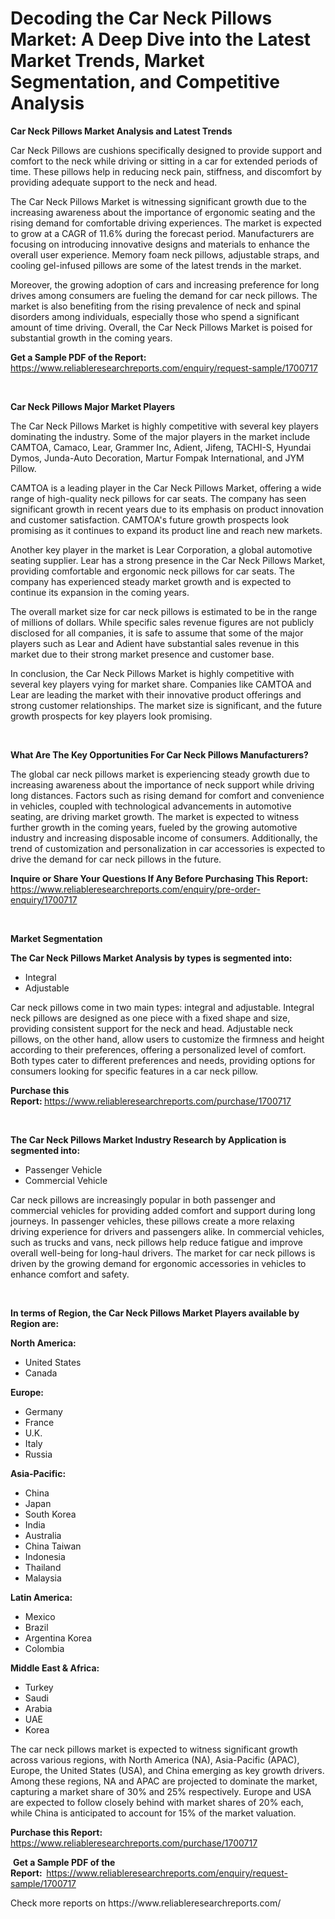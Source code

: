 <p><h1>Decoding the Car Neck Pillows Market: A Deep Dive into the Latest Market Trends, Market Segmentation, and Competitive Analysis</h1></p><p><strong>Car Neck Pillows Market Analysis and Latest Trends</strong></p>
<p><p>Car Neck Pillows are cushions specifically designed to provide support and comfort to the neck while driving or sitting in a car for extended periods of time. These pillows help in reducing neck pain, stiffness, and discomfort by providing adequate support to the neck and head.</p><p>The Car Neck Pillows Market is witnessing significant growth due to the increasing awareness about the importance of ergonomic seating and the rising demand for comfortable driving experiences. The market is expected to grow at a CAGR of 11.6% during the forecast period. Manufacturers are focusing on introducing innovative designs and materials to enhance the overall user experience. Memory foam neck pillows, adjustable straps, and cooling gel-infused pillows are some of the latest trends in the market.</p><p>Moreover, the growing adoption of cars and increasing preference for long drives among consumers are fueling the demand for car neck pillows. The market is also benefiting from the rising prevalence of neck and spinal disorders among individuals, especially those who spend a significant amount of time driving. Overall, the Car Neck Pillows Market is poised for substantial growth in the coming years.</p></p>
<p><strong>Get a Sample PDF of the Report:&nbsp;</strong> <a href="https://www.reliableresearchreports.com/enquiry/request-sample/1700717">https://www.reliableresearchreports.com/enquiry/request-sample/1700717</a></p>
<p>&nbsp;</p>
<p><strong>Car Neck Pillows Major Market Players</strong></p>
<p><p>The Car Neck Pillows Market is highly competitive with several key players dominating the industry. Some of the major players in the market include CAMTOA, Camaco, Lear, Grammer Inc, Adient, Jifeng, TACHI-S, Hyundai Dymos, Junda-Auto Decoration, Martur Fompak International, and JYM Pillow.</p><p>CAMTOA is a leading player in the Car Neck Pillows Market, offering a wide range of high-quality neck pillows for car seats. The company has seen significant growth in recent years due to its emphasis on product innovation and customer satisfaction. CAMTOA's future growth prospects look promising as it continues to expand its product line and reach new markets.</p><p>Another key player in the market is Lear Corporation, a global automotive seating supplier. Lear has a strong presence in the Car Neck Pillows Market, providing comfortable and ergonomic neck pillows for car seats. The company has experienced steady market growth and is expected to continue its expansion in the coming years.</p><p>The overall market size for car neck pillows is estimated to be in the range of millions of dollars. While specific sales revenue figures are not publicly disclosed for all companies, it is safe to assume that some of the major players such as Lear and Adient have substantial sales revenue in this market due to their strong market presence and customer base.</p><p>In conclusion, the Car Neck Pillows Market is highly competitive with several key players vying for market share. Companies like CAMTOA and Lear are leading the market with their innovative product offerings and strong customer relationships. The market size is significant, and the future growth prospects for key players look promising.</p></p>
<p>&nbsp;</p>
<p><strong>What Are The Key Opportunities For Car Neck Pillows Manufacturers?</strong></p>
<p><p>The global car neck pillows market is experiencing steady growth due to increasing awareness about the importance of neck support while driving long distances. Factors such as rising demand for comfort and convenience in vehicles, coupled with technological advancements in automotive seating, are driving market growth. The market is expected to witness further growth in the coming years, fueled by the growing automotive industry and increasing disposable income of consumers. Additionally, the trend of customization and personalization in car accessories is expected to drive the demand for car neck pillows in the future.</p></p>
<p><strong>Inquire or Share Your Questions If Any Before Purchasing This Report:</strong> <a href="https://www.reliableresearchreports.com/enquiry/pre-order-enquiry/1700717">https://www.reliableresearchreports.com/enquiry/pre-order-enquiry/1700717</a></p>
<p>&nbsp;</p>
<p><strong>Market Segmentation</strong></p>
<p><strong>The Car Neck Pillows Market Analysis by types is segmented into:</strong></p>
<p><ul><li>Integral</li><li>Adjustable</li></ul></p>
<p><p>Car neck pillows come in two main types: integral and adjustable. Integral neck pillows are designed as one piece with a fixed shape and size, providing consistent support for the neck and head. Adjustable neck pillows, on the other hand, allow users to customize the firmness and height according to their preferences, offering a personalized level of comfort. Both types cater to different preferences and needs, providing options for consumers looking for specific features in a car neck pillow.</p></p>
<p><strong>Purchase this Report:&nbsp;</strong><a href="https://www.reliableresearchreports.com/purchase/1700717">https://www.reliableresearchreports.com/purchase/1700717</a></p>
<p>&nbsp;</p>
<p><strong>The Car Neck Pillows Market Industry Research by Application is segmented into:</strong></p>
<p><ul><li>Passenger Vehicle</li><li>Commercial Vehicle</li></ul></p>
<p><p>Car neck pillows are increasingly popular in both passenger and commercial vehicles for providing added comfort and support during long journeys. In passenger vehicles, these pillows create a more relaxing driving experience for drivers and passengers alike. In commercial vehicles, such as trucks and vans, neck pillows help reduce fatigue and improve overall well-being for long-haul drivers. The market for car neck pillows is driven by the growing demand for ergonomic accessories in vehicles to enhance comfort and safety.</p></p>
<p>&nbsp;</p>
<p><strong>In terms of Region, the Car Neck Pillows Market Players available by Region are:</strong></p>
<p>
    <p> <strong> North America: </strong>
        <ul>
            <li>United States</li>
            <li>Canada</li>
        </ul>
        </p> 
    <p> <strong> Europe: </strong>
        <ul>
            <li>Germany</li>
            <li>France</li>
            <li>U.K.</li>
            <li>Italy</li>
            <li>Russia</li>
        </ul>
        </p> 
    <p> <strong> Asia-Pacific: </strong>
        <ul>
            <li>China</li>
            <li>Japan</li>
            <li>South Korea</li>
            <li>India</li>
            <li>Australia</li>
            <li>China Taiwan</li>
            <li>Indonesia</li>
            <li>Thailand</li>
            <li>Malaysia</li>
        </ul>
        </p> 
    <p> <strong> Latin America: </strong>
        <ul>
            <li>Mexico</li>
            <li>Brazil</li>
            <li>Argentina Korea</li>
            <li>Colombia</li>
        </ul>
        </p> 
    <p> <strong> Middle East & Africa: </strong>
        <ul>
            <li>Turkey</li>
            <li>Saudi</li>
            <li>Arabia</li>
            <li>UAE</li>
            <li>Korea</li>
        </ul>
    </p>
    </p>
<p><p>The car neck pillows market is expected to witness significant growth across various regions, with North America (NA), Asia-Pacific (APAC), Europe, the United States (USA), and China emerging as key growth drivers. Among these regions, NA and APAC are projected to dominate the market, capturing a market share of 30% and 25% respectively. Europe and USA are expected to follow closely behind with market shares of 20% each, while China is anticipated to account for 15% of the market valuation.</p></p>
<p><strong>Purchase this Report: </strong><a href="https://www.reliableresearchreports.com/purchase/1700717">https://www.reliableresearchreports.com/purchase/1700717</a></p>
<p>&nbsp;<strong>Get a Sample PDF of the Report:&nbsp;&nbsp;</strong><a href="https://www.reliableresearchreports.com/enquiry/request-sample/1700717">https://www.reliableresearchreports.com/enquiry/request-sample/1700717</a></p>
<p><strong></strong></p>
<p>Check more reports on https://www.reliableresearchreports.com/</p>